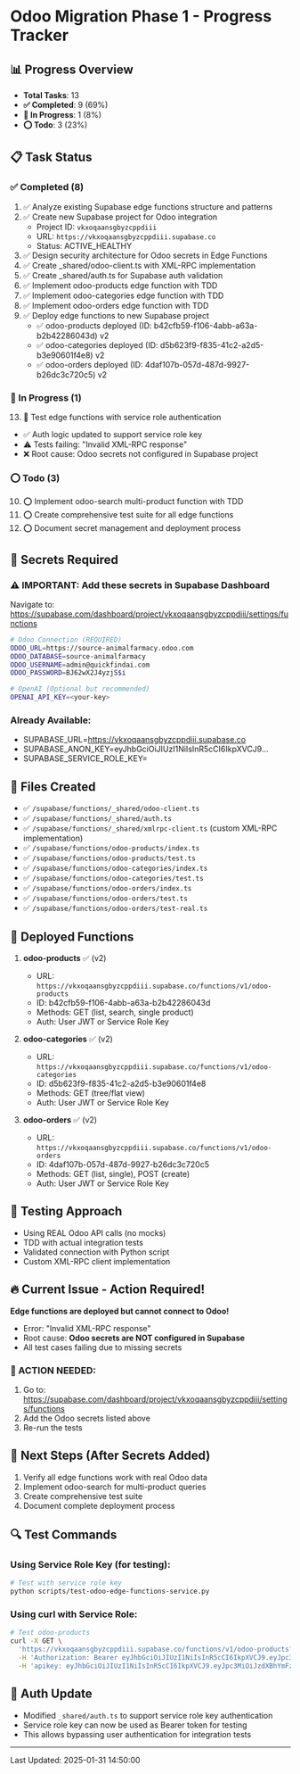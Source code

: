# Odoo Migration Phase 1 - Progress Tracker

## 📊 Progress Overview
- **Total Tasks**: 13
- **✅ Completed**: 9 (69%)
- **🔄 In Progress**: 1 (8%)
- **⭕ Todo**: 3 (23%)

## 📋 Task Status

### ✅ Completed (8)
1. ✅ Analyze existing Supabase edge functions structure and patterns
2. ✅ Create new Supabase project for Odoo integration
   - Project ID: `vkxoqaansgbyzcppdiii`
   - URL: `https://vkxoqaansgbyzcppdiii.supabase.co`
   - Status: ACTIVE_HEALTHY
3. ✅ Design security architecture for Odoo secrets in Edge Functions
4. ✅ Create _shared/odoo-client.ts with XML-RPC implementation
5. ✅ Create _shared/auth.ts for Supabase auth validation
6. ✅ Implement odoo-products edge function with TDD
7. ✅ Implement odoo-categories edge function with TDD
8. ✅ Implement odoo-orders edge function with TDD
9. ✅ Deploy edge functions to new Supabase project
   - ✅ odoo-products deployed (ID: b42cfb59-f106-4abb-a63a-b2b42286043d) v2
   - ✅ odoo-categories deployed (ID: d5b623f9-f835-41c2-a2d5-b3e90601f4e8) v2
   - ✅ odoo-orders deployed (ID: 4daf107b-057d-487d-9927-b26dc3c720c5) v2

### 🔄 In Progress (1)
13. 🔄 Test edge functions with service role authentication
   - ✅ Auth logic updated to support service role key
   - ⚠️ Tests failing: "Invalid XML-RPC response"
   - ❌ Root cause: Odoo secrets not configured in Supabase project

### ⭕ Todo (3)
10. ⭕ Implement odoo-search multi-product function with TDD
11. ⭕ Create comprehensive test suite for all edge functions
12. ⭕ Document secret management and deployment process

## 🔐 Secrets Required

### ⚠️ IMPORTANT: Add these secrets in Supabase Dashboard
Navigate to: https://supabase.com/dashboard/project/vkxoqaansgbyzcppdiii/settings/functions

```bash
# Odoo Connection (REQUIRED)
ODOO_URL=https://source-animalfarmacy.odoo.com
ODOO_DATABASE=source-animalfarmacy
ODOO_USERNAME=admin@quickfindai.com
ODOO_PASSWORD=BJ62wX2J4yzjS$i

# OpenAI (Optional but recommended)
OPENAI_API_KEY=<your-key>
```

### Already Available:
- SUPABASE_URL=https://vkxoqaansgbyzcppdiii.supabase.co
- SUPABASE_ANON_KEY=eyJhbGciOiJIUzI1NiIsInR5cCI6IkpXVCJ9...
- SUPABASE_SERVICE_ROLE_KEY=<automatically available in edge functions>

## 📁 Files Created
- ✅ `/supabase/functions/_shared/odoo-client.ts`
- ✅ `/supabase/functions/_shared/auth.ts`
- ✅ `/supabase/functions/_shared/xmlrpc-client.ts` (custom XML-RPC implementation)
- ✅ `/supabase/functions/odoo-products/index.ts`
- ✅ `/supabase/functions/odoo-products/test.ts`
- ✅ `/supabase/functions/odoo-categories/index.ts`
- ✅ `/supabase/functions/odoo-categories/test.ts`
- ✅ `/supabase/functions/odoo-orders/index.ts`
- ✅ `/supabase/functions/odoo-orders/test.ts`
- ✅ `/supabase/functions/odoo-orders/test-real.ts`

## 🚀 Deployed Functions
1. **odoo-products** ✅ (v2)
   - URL: `https://vkxoqaansgbyzcppdiii.supabase.co/functions/v1/odoo-products`
   - ID: b42cfb59-f106-4abb-a63a-b2b42286043d
   - Methods: GET (list, search, single product)
   - Auth: User JWT or Service Role Key

2. **odoo-categories** ✅ (v2)
   - URL: `https://vkxoqaansgbyzcppdiii.supabase.co/functions/v1/odoo-categories`
   - ID: d5b623f9-f835-41c2-a2d5-b3e90601f4e8
   - Methods: GET (tree/flat view)
   - Auth: User JWT or Service Role Key

3. **odoo-orders** ✅ (v2)
   - URL: `https://vkxoqaansgbyzcppdiii.supabase.co/functions/v1/odoo-orders`
   - ID: 4daf107b-057d-487d-9927-b26dc3c720c5
   - Methods: GET (list, single), POST (create)
   - Auth: User JWT or Service Role Key

## 🧪 Testing Approach
- Using REAL Odoo API calls (no mocks)
- TDD with actual integration tests
- Validated connection with Python script
- Custom XML-RPC client implementation

## 🔥 Current Issue - Action Required!
**Edge functions are deployed but cannot connect to Odoo!**
- Error: "Invalid XML-RPC response"
- Root cause: **Odoo secrets are NOT configured in Supabase**
- All test cases failing due to missing secrets

### 🚨 ACTION NEEDED:
1. Go to: https://supabase.com/dashboard/project/vkxoqaansgbyzcppdiii/settings/functions
2. Add the Odoo secrets listed above
3. Re-run the tests

## 📝 Next Steps (After Secrets Added)
1. Verify all edge functions work with real Odoo data
2. Implement odoo-search for multi-product queries
3. Create comprehensive test suite
4. Document complete deployment process

## 🔍 Test Commands

### Using Service Role Key (for testing):
```bash
# Test with service role key
python scripts/test-odoo-edge-functions-service.py
```

### Using curl with Service Role:
```bash
# Test odoo-products
curl -X GET \
  'https://vkxoqaansgbyzcppdiii.supabase.co/functions/v1/odoo-products?limit=5' \
  -H 'Authorization: Bearer eyJhbGciOiJIUzI1NiIsInR5cCI6IkpXVCJ9.eyJpc3MiOiJzdXBhYmFzZSIsInJlZiI6InZreG9xYWFuc2dieXpjcHBkaWlpIiwicm9sZSI6InNlcnZpY2Vfcm9sZSIsImlhdCI6MTc1Mzk3MTQ4MiwiZXhwIjoyMDY5NTQ3NDgyfQ.Ip7h5Xiiv9V13ihQRNSGkCJHsKRGlY-1PiGtYPrpOk0' \
  -H 'apikey: eyJhbGciOiJIUzI1NiIsInR5cCI6IkpXVCJ9.eyJpc3MiOiJzdXBhYmFzZSIsInJlZiI6InZreG9xYWFuc2dieXpjcHBkaWlpIiwicm9sZSI6ImFub24iLCJpYXQiOjE3NTM5NzE0ODIsImV4cCI6MjA2OTU0NzQ4Mn0.4ZxwCwhjzi9qnSXCQlbFHJqtv2J-RpJHgocR_tB6IAE'
```

## 📄 Auth Update
- Modified `_shared/auth.ts` to support service role key authentication
- Service role key can now be used as Bearer token for testing
- This allows bypassing user authentication for integration tests

---
Last Updated: 2025-01-31 14:50:00